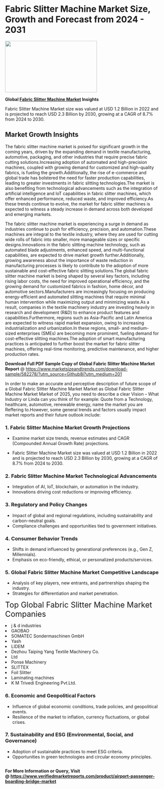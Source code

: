 <H1>Fabric Slitter Machine Market Size, Growth and Forecast from 2024 - 2031</H1><img class="aligncenter size-medium wp-image-584254" src="https://thirdeyenews.in/wp-content/uploads/2024/09/Global-Market-Research-300x168.jpeg" alt="" width="300" height="168" /><p><strong>Global&nbsp;<a href="https://www.marketsizeandtrends.com/download-sample/582278/?utm_source=Github8j?utm_medium=201">Fabric Slitter Machine Market</a> Insights</strong></p><p>Fabric Slitter Machine Market size was valued at USD 1.2 Billion in 2022 and is projected to reach USD 2.3 Billion by 2030, growing at a CAGR of 8.7% from 2024 to 2030.</p><p><h2>Market Growth Insights</h2> <p>The fabric slitter machine market is poised for significant growth in the coming years, driven by the expanding demand in textile manufacturing, automotive, packaging, and other industries that require precise fabric cutting solutions.Increasing adoption of automated and high-precision machines, coupled with growing demand for customized and high-quality fabrics, is fueling the growth.Additionally, the rise of e-commerce and global trade has bolstered the need for faster production capabilities, leading to greater investments in fabric slitting technologies.The market is also benefiting from technological advancements such as the integration of artificial intelligence and IoT capabilities in fabric slitter machines, which offer enhanced performance, reduced waste, and improved efficiency.As these trends continue to evolve, the market for fabric slitter machines is expected to witness a steady increase in demand across both developed and emerging markets.</p> <p>The fabric slitter machine market is experiencing a surge in demand as industries continue to push for efficiency, precision, and automation.These machines are integral to the textile industry, where they are used for cutting wide rolls of fabric into smaller, more manageable sizes or specific designs.Innovations in the fabric slitting machine technology, such as automated blade adjustments, enhanced speed, and multi-functional capabilities, are expected to drive market growth further.Additionally, growing awareness about the importance of waste reduction in manufacturing processes is likely to contribute to the adoption of more sustainable and cost-effective fabric slitting solutions.The global fabric slitter machine market is being shaped by several key factors, including rising labor costs, the need for improved operational efficiency, and the growing demand for customized fabrics in fashion, home décor, and automotive sectors.Manufacturers are increasingly focusing on producing energy-efficient and automated slitting machines that require minimal human intervention while maximizing output and minimizing waste.As a result, companies in the textile machinery industry are investing heavily in research and development (R&D) to enhance product features and capabilities.Furthermore, regions such as Asia-Pacific and Latin America are expected to witness rapid market expansion, owing to increasing industrialization and urbanization.In these regions, small- and medium-sized enterprises (SMEs) are becoming more prominent, fueling demand for cost-effective slitting machines.The adoption of smart manufacturing practices is anticipated to further boost the market for fabric slitter machines, offering real-time monitoring, predictive maintenance, and higher production rates.</p><p><span class=""><strong>Download Full PDF Sample Copy of Global Fabric Slitter Machine Market Report</strong> @ <a href="https://www.marketsizeandtrends.com/download-sample/582278/?utm_source=Github8j?utm_medium=201" target="_blank">https://www.marketsizeandtrends.com/download-sample/582278/?utm_source=Github8j?utm_medium=201</a></span></p><p>In order to make an accurate and perceptive description of future scope of a Global&nbsp;Fabric Slitter Machine Market Market as Global&nbsp;Fabric Slitter Machine Market Market of 2025, you need to describe a clear Vision &ndash; What Industry or Linda can you think of for example: Quote from a Technology, healthcare, automotive, renewable energy, name the market you are Reffering to.However, some general trends and factors usually impact market reports and their future outlook include:</p><h3>1.&nbsp;<strong>Fabric Slitter Machine Market Growth Projections</strong></h3><ul><li>Examine market size trends, revenue estimates and CAGR (Compounded Annual Growth Rate) projections.</li><li><p>Fabric Slitter Machine Market size was valued at USD 1.2 Billion in 2022 and is projected to reach USD 2.3 Billion by 2030, growing at a CAGR of 8.7% from 2024 to 2030.</p></li></ul><h3>2.&nbsp;<strong>Fabric Slitter Machine Market Technological Advancements</strong></h3><ul><li>Integration of AI, IoT, blockchain, or automation in the industry.</li><li>Innovations driving cost reductions or improving efficiency.</li></ul><h3>3.&nbsp;<strong>Regulatory and Policy Changes</strong></h3><ul><li>Impact of global and regional regulations, including sustainability and carbon-neutral goals.</li><li>Compliance challenges and opportunities tied to government initiatives.</li></ul><h3>4.&nbsp;<strong>Consumer Behavior Trends</strong></h3><ul><li>Shifts in demand influenced by generational preferences (e.g., Gen Z, Millennials).</li><li>Emphasis on eco-friendly, ethical, or personalized products/services.</li></ul><h3>5.&nbsp;<strong>Global Fabric Slitter Machine Market Competitive Landscape</strong></h3><ul><li>Analysis of key players, new entrants, and partnerships shaping the industry.</li><li>Strategies for differentiation and market penetration.</li></ul><p data-pm-slice="1 1 []"><span style="color: inherit; font-family: inherit; font-size: 25px;">Top Global Fabric Slitter Machine Market Companies</span></p><div class="" data-test-id=""><p><li>j & d industries</li><li> GAOBAO</li><li> SOMATEC Sondermaschinen GmbH</li><li> Yash</li><li> LIDEM</li><li> Dezhou Taiping Yang Textile Machinery Co.</li><li>Ltd</li><li> Ponse Machinery</li><li> SLITTEX</li><li> Foil Slitter</li><li> Laminating machines</li><li> K M Trivedi Engineering Pvt.Ltd.</li></p></div><h3>6.&nbsp;<strong>Economic and Geopolitical Factors</strong></h3><ul><li>Influence of global economic conditions, trade policies, and geopolitical events.</li><li>Resilience of the market to inflation, currency fluctuations, or global crises.</li></ul><h3>7.&nbsp;<strong>Sustainability and ESG (Environmental, Social, and Governance)</strong></h3><ul><li>Adoption of sustainable practices to meet ESG criteria.</li><li>Opportunities in green technologies and circular economy principles.</li></ul><h2><strong style="font-size: 14px;">For More Information or Query, Visit @&nbsp;</strong><a style="background-color: #ffffff; font-size: 14px;" href="https://www.marketsizeandtrends.com/report/fabric-slitter-machine-market/" target="_blank">https://www.verifiedmarketreports.com/product/airport-passenger-boarding-bridge-market</a></h2>